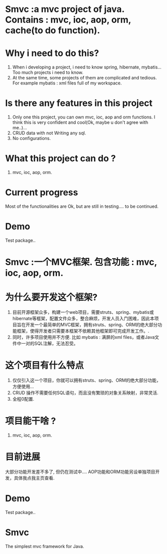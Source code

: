 # Smvc :a mvc project of java. Contains : mvc, ioc, aop, orm, cache(to do function). 

# Why i need to do this?
1. When i developing a project, i need to know spring, hibernate, mybatis... Too much projects i need to know.
2. At the same time, some projects of them are complicated and tedious. For example mybatis : xml files full of my workspace.

# Is there any features in this project
1. Only one this project, you can own mvc, ioc, aop and orm functions. I think this is very confident and cool(Ok, maybe u don't agree with me..)...
2. CRUD data with not Writing any sql.
3. No configurations.

# What this project can do ?
1. mvc, ioc, aop, orm. 

# Current progress
Most of the functionalities are Ok, but are still in testing.... to be continued.

# Demo
Test package..

# Smvc :一个MVC框架. 包含功能 : mvc, ioc, aop, orm. 

# 为什么要开发这个框架?
1. 目前开源框架众多，构建一个web项目，需要struts、spring、mybatis或hibernate等框架，配置文件众多，整合麻烦，开发人员入门困难，因此本项目旨在开发一个最简单的MVC框架，拥有struts、spring、ORM的绝大部分功能框架，使得开发者只需要本框架不依赖其他框架即可完成开发工作。.
2. 同时，许多项目使用并不方便. 比如 mybatis : 满屏的xml files，或者Java文件中一对的SQL注解，无法忍受。

# 这个项目有什么特点
1. 仅仅引入这一个项目，你就可以拥有struts、spring、ORM的绝大部分功能，方便使用...
2. CRUD 操作不需要任何SQL语句，而且没有繁琐的对象关系映射，非常灵活.
3. 全程0配置.

# 项目能干啥 ?
1. mvc, ioc, aop, orm. 

# 目前进展
大部分功能开发差不多了, 但仍在测试中.... AOP功能和ORM功能另设单独项目开发，具体我点我主页查看.

# Demo
Test package..

# Smvc
The simplest mvc framework for Java.
